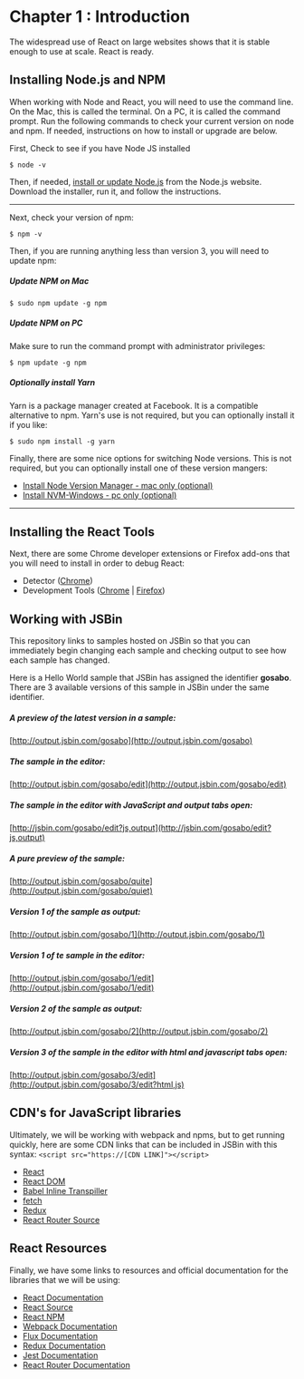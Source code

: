 Chapter 1 : Introduction
==================
The widespread use of React on large websites shows that it is stable enough to use at scale. React is ready.

Installing Node.js and NPM
--------------------
When working with Node and React, you will need to use the command line. On the Mac, this is called the terminal. On a PC,
it is called the command prompt. Run the following commands to check your current version on node and npm. If needed,
instructions on how to install or upgrade are below.

First, Check to see if you have Node JS installed
```
$ node -v
```

Then, if needed, [install or update Node.js](https://nodejs.org/en/) from the Node.js website. Download the installer,
run it, and follow the instructions.

--------------------------------

Next, check your version of npm:
```
$ npm -v
```

Then, if you are running anything less than version 3, you will need to update npm:

##### Update NPM on Mac
```
$ sudo npm update -g npm
```

##### Update NPM on PC
Make sure to run the command prompt with administrator privileges:
```
$ npm update -g npm
```

##### Optionally install Yarn
Yarn is a package manager created at Facebook. It is a compatible alternative to npm. Yarn's use is not required,
but you can optionally install it if you like:
```
$ sudo npm install -g yarn
```

Finally, there are some nice options for switching Node versions. This is not required, but you can
optionally install one of these version mangers:

* [Install Node Version Manager - mac only (optional)](https://github.com/creationix/nvm)
* [Install NVM-Windows - pc only (optional)](https://github.com/coreybutler/nvm-windows)

--------------------------------

Installing the React Tools
--------------------------------
Next, there are some Chrome developer extensions or Firefox add-ons that you will need to install in order to debug React:

* Detector ([Chrome](https://chrome.google.com/webstore/detail/react-detector/jaaklebbenondhkanegppccanebkdjlh?hl=en-US))
* Development Tools ([Chrome](https://chrome.google.com/webstore/detail/react-developer-tools/fmkadmapgofadopljbjfkapdkoienihi?hl=en) |
[Firefox](https://addons.mozilla.org/en-US/firefox/addon/react-devtools/))

Working with JSBin
--------------------------------
This repository links to samples hosted on JSBin so that you can immediately begin changing each sample and checking
output to see how each sample has changed.

Here is a Hello World sample that JSBin has assigned the identifier __gosabo__. There are 3 available versions of this
sample in JSBin under the same identifier.

##### A preview of the latest version in a sample:
[http://output.jsbin.com/gosabo](http://output.jsbin.com/gosabo)
##### The sample in the editor:
[http://output.jsbin.com/gosabo/edit](http://output.jsbin.com/gosabo/edit)
##### The sample in the editor with JavaScript and output tabs open:
[http://jsbin.com/gosabo/edit?js,output](http://jsbin.com/gosabo/edit?js,output)
##### A pure preview of the sample:
[http://output.jsbin.com/gosabo/quite](http://output.jsbin.com/gosabo/quiet)
##### Version 1 of the sample as output:
[http://output.jsbin.com/gosabo/1](http://output.jsbin.com/gosabo/1)
##### Version 1 of te sample in the editor:
[http://output.jsbin.com/gosabo/1/edit](http://output.jsbin.com/gosabo/1/edit)
##### Version 2 of the sample as output:
[http://output.jsbin.com/gosabo/2](http://output.jsbin.com/gosabo/2)
##### Version 3 of the sample in the editor with html and javascript tabs open:
[http://output.jsbin.com/gosabo/3/edit](http://output.jsbin.com/gosabo/3/edit?html,js)

CDN's for JavaScript libraries
--------------------------------
Ultimately, we will be working with webpack and npms, but to get running quickly, here are some CDN links that
can be included in JSBin with this syntax: `<script src="https://[CDN LINK]"></script>`

* [React](https://unpkg.com/react@15.4.2/dist/react.js)
* [React DOM](https://unpkg.com/react-dom@15.4.2/dist/react-dom.js)
* [Babel Inline Transpiller](https://cdnjs.cloudflare.com/ajax/libs/babel-core/5.8.23/browser.js)
* [fetch](https://cdnjs.cloudflare.com/ajax/libs/fetch/1.0.0/fetch.min.js)
* [Redux](https://cdnjs.cloudflare.com/ajax/libs/redux/3.6.0/redux.min.js)
* [React Router Source](https://cdnjs.cloudflare.com/ajax/libs/react-router/4.0.0/react-router.min.js)

React Resources
--------------------------------
Finally, we have some links to resources and official documentation for the libraries that we will be using:

* [React Documentation](https://facebook.github.io/react/index.html)
* [React Source](https://github.com/facebook/react)
* [React NPM](https://www.npmjs.com/package/react)
* [Webpack Documentation](https://webpack.js.org/)
* [Flux Documentation](https://facebook.github.io/flux/docs/overview.html)
* [Redux Documentation](http://redux.js.org/index.html)
* [Jest Documentation](https://facebook.github.io/jest/)
* [React Router Documentation](https://reacttraining.com/react-router/)
